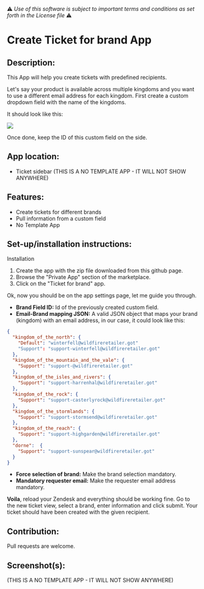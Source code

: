 :warning: *Use of this software is subject to important terms and conditions as set forth in the License file* :warning:

# Create Ticket for brand App

## Description:

This App will help you create tickets with predefined recipients.

Let's say your product is available across multiple kingdoms and you want to use a different email address for each kingdom. First create a custom dropdown field with the name of the kingdoms.

It should look like this: 

![](http://f.cl.ly/items/0a1P3E3z190t193Z3i22/Screen%20Shot%202013-09-30%20at%2010.11.20.png)

Once done, keep the ID of this custom field on the side.

## App location:

* Ticket sidebar (THIS IS A NO TEMPLATE APP - IT WILL NOT SHOW ANYWHERE)

## Features:

* Create tickets for different brands
* Pull information from a custom field
* No Template App

## Set-up/installation instructions:

Installation

1. Create the app with the zip file downloaded from this github page.
2. Browse the "Private App" section of the marketplace.
3. Click on the "Ticket for brand" app.

Ok, now you should be on the app settings page, let me guide you through.

* **Brand Field ID:** Id of the previously created custom field.
* **Email-Brand mapping JSON:** A valid JSON object that maps your brand (kingdom) with an email address, in our case, it could look like this:

```json
{
  "kingdom_of_the_north": {
    "Default": "winterfell@wildfireretailer.got"
    "Support": "support-winterfell@wildfireretailer.got"
  },
  "kingdom_of_the_mountain_and_the_vale": {
    "Support": "support-@wildfireretailer.got"
  },
  "kingdom_of_the_isles_and_rivers": {
    "Support": "support-harrenhal@wildfireretailer.got"
  },
  "kingdom_of_the_rock": {
    "Support": "support-casterlyrock@wildfireretailer.got"
  },
  "kingdom_of_the_stormlands": {
    "Support": "support-stormsend@wildfireretailer.got"
  },
  "kingdom_of_the_reach": {
    "Support": "support-highgarden@wildfireretailer.got"
  },
  "dorne":  {
    "Support": "support-sunspear@wildfireretailer.got"
  }
}
```
* **Force selection of brand:** Make the brand selection mandatory.
* **Mandatory requester email:** Make the requester email address mandatory.

**Voila**, reload your Zendesk and everything should be working fine. Go to the new ticket view, select a brand, enter information and click submit. Your ticket should have been created with the given recipient.

## Contribution:

Pull requests are welcome.

## Screenshot(s):

(THIS IS A NO TEMPLATE APP - IT WILL NOT SHOW ANYWHERE)

